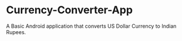 # Currency-Converter-App

A Basic Android application that converts US Dollar Currency to Indian Rupees.
